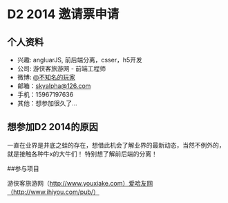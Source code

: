 # D2 2014 邀请票申请

## 个人资料

- 兴趣: angluarJS, 前后端分离，csser，h5开发
- 公司: 游侠客旅游网 - 前端工程师
- 微博: [@不知名的玩家](http://weibo.com/lksea/)
- 邮箱：skyalpha@126.com
- 手机：15967197636
- 其他：想参加很久了...

## 想参加D2 2014的原因

一直在业界是井底之蛙的存在，想借此机会了解业界的最新动态，当然不例外的，就是接触各种牛x的大牛们！
特别想了解前后端的分离！

##参与项目

游侠客旅游网（http://www.youxiake.com）爱哈友网（http://www.ihiyou.com/pub/）
